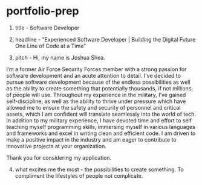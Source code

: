 # portfolio-prep

1. title - Software Developer

2. headline - "Experienced Software Developer | Building the Digital Future One Line of Code at a Time"

3. pitch - Hi, my name is Joshua Shea.

I’m a former Air Force Security Forces member with a strong passion for software development and an acute attention to detail. I've decided to pursue software development because of the endless possibilities as well as the ability to create something that potentially thousands, if not millions, of people will use. Throughout my experience in the military, I’ve gained self-discipline, as well as the ability to thrive under pressure which have allowed me to ensure the safety and security of personnel and critical assets, which I am confident will translate seamlessly into the world of tech. In addition to my military experience, I have devoted time and effort to self teaching myself programming skills, immersing myself in various languages and frameworks and excel in writing clean and efficient code. I am driven to make a positive impact in the industry and am eager to contribute to innovative projects at your organization.

Thank you for considering my application.

4. what excites me the most - the possibilities to create something. To compliment the lifestyles of people not complicate.